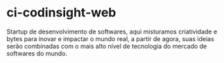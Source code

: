 # ci-codinsight-web
Startup de desenvolvimento de softwares, aqui misturamos criatividade e bytes para inovar e impactar o mundo real, a partir de agora, suas ideias serão combinadas com o mais alto nível de tecnologia do mercado de softwares do mundo.
